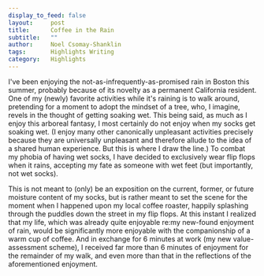 ```yaml
---
display_to_feed: false
layout:     post
title:      Coffee in the Rain
subtitle:   "" 
author:     Noel Csomay-Shanklin
tags:       Highlights Writing
category:   Highlights
---
```

I've been enjoying the not-as-infrequently-as-promised rain in Boston this summer, probably because of its novelty as a permanent California resident. One of my (newly) favorite activities while it's raining is to walk around, pretending for a moment to adopt the mindset of a tree, who, I imagine, revels in the thought of getting soaking wet. This being said, as much as I enjoy this arboreal fantasy, I most certainly do not enjoy when my socks get soaking wet. (I enjoy many other canonically unpleasant activities precisely because they are universally unpleasant and therefore allude to the idea of a shared human experience. But this is where I draw the line.) To combat my phobia of having wet socks, I have decided to exclusively wear flip flops when it rains, accepting my fate as someone with wet feet (but importantly, not wet socks).

This is not meant to (only) be an exposition on the current, former, or future moisture content of my socks, but is rather meant to set the scene for the moment when I happened upon my local coffee roaster, happily splashing through the puddles down the street in my flip flops. At this instant I realized that my life, which was already quite enjoyable re:my new-found enjoyment of rain, would be significantly more enjoyable with the companionship of a warm cup of coffee. And in exchange for 6 minutes at work (my new value-assessment scheme), I received far more than 6 minutes of enjoyment for the remainder of my walk, and even more than that in the reflections of the aforementioned enjoyment.